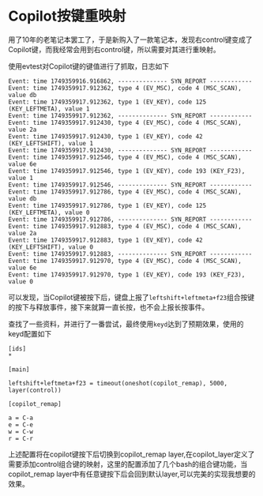 # Copilot按键重映射

用了10年的老笔记本罢工了，于是新购入了一款笔记本，发现右control键变成了Copilot键，而我经常会用到右control键，所以需要对其进行重映射。

使用evtest对Copilot键的键值进行了抓取，日志如下

```
Event: time 1749359916.916862, -------------- SYN_REPORT ------------
Event: time 1749359917.912362, type 4 (EV_MSC), code 4 (MSC_SCAN), value db
Event: time 1749359917.912362, type 1 (EV_KEY), code 125 (KEY_LEFTMETA), value 1
Event: time 1749359917.912362, -------------- SYN_REPORT ------------
Event: time 1749359917.912430, type 4 (EV_MSC), code 4 (MSC_SCAN), value 2a
Event: time 1749359917.912430, type 1 (EV_KEY), code 42 (KEY_LEFTSHIFT), value 1
Event: time 1749359917.912430, -------------- SYN_REPORT ------------
Event: time 1749359917.912546, type 4 (EV_MSC), code 4 (MSC_SCAN), value 6e
Event: time 1749359917.912546, type 1 (EV_KEY), code 193 (KEY_F23), value 1
Event: time 1749359917.912546, -------------- SYN_REPORT ------------
Event: time 1749359917.912786, type 4 (EV_MSC), code 4 (MSC_SCAN), value db
Event: time 1749359917.912786, type 1 (EV_KEY), code 125 (KEY_LEFTMETA), value 0
Event: time 1749359917.912786, -------------- SYN_REPORT ------------
Event: time 1749359917.912883, type 4 (EV_MSC), code 4 (MSC_SCAN), value 2a
Event: time 1749359917.912883, type 1 (EV_KEY), code 42 (KEY_LEFTSHIFT), value 0
Event: time 1749359917.912883, -------------- SYN_REPORT ------------
Event: time 1749359917.912970, type 4 (EV_MSC), code 4 (MSC_SCAN), value 6e
Event: time 1749359917.912970, type 1 (EV_KEY), code 193 (KEY_F23), value 0
```

可以发现，当Copilot键被按下后，键盘上报了`leftshift+leftmeta+f23`组合按键的按下与释放事件，接下来就算一直长按，也不会上报长按事件。

查找了一些资料，并进行了一番尝试，最终使用`keyd`达到了预期效果，使用的keyd配置如下

```
[ids]
*

[main]

leftshift+leftmeta+f23 = timeout(oneshot(copilot_remap), 5000, layer(control))

[copilot_remap]

a = C-a
e = C-e
w = C-w
r = C-r
```

上述配置将在copilot键按下后切换到copilot_remap layer,在copilot_layer定义了需要添加control组合键的映射，这里的配置添加了几个bash的组合键功能，当copilot_remap layer中有任意键按下后会回到默认layer,可以完美的实现我想要的效果。
